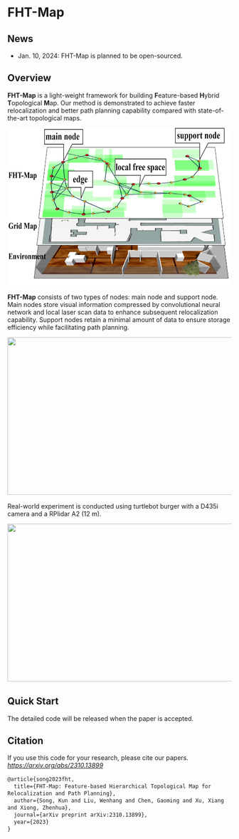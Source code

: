# FHT-Map

## News
- Jan. 10, 2024: FHT-Map is planned to be open-sourced.

## Overview
**FHT-Map** is a light-weight framework for building **F**eature-based **H**ybrid **T**opological **M**ap.
Our method is demonstrated to achieve faster relocalization and better path planning capability compared with state-of-the-art topological maps.

<p align="center">
  <img src="figure/fig1.png" width = "640" height = "354"/>
</p>

**FHT-Map** consists of two types of nodes: main node and support node.
Main nodes store visual information compressed by convolutional neural network and local laser scan data to enhance subsequent relocalization capability.
Support nodes retain a minimal amount of data to ensure storage efficiency while facilitating path planning.

<p align="center">
  <img src="figure/museum_cons.gif" width = "640" height = "354"/>
</p>

Real-world experiment is conducted using turtlebot burger with a D435i camera and a RPlidar A2 (12 m).
<p align="center">
  <img src="figure/realworld.gif" width = "640" height = "354"/>
</p>

## Quick Start
The detailed code will be released when the paper is accepted.

## Citation
If you use this code for your research, please cite our papers. *https://arxiv.org/abs/2310.13899*

```
@article{song2023fht,
  title={FHT-Map: Feature-based Hierarchical Topological Map for Relocalization and Path Planning},
  author={Song, Kun and Liu, Wenhang and Chen, Gaoming and Xu, Xiang and Xiong, Zhenhua},
  journal={arXiv preprint arXiv:2310.13899},
  year={2023}
}
```
